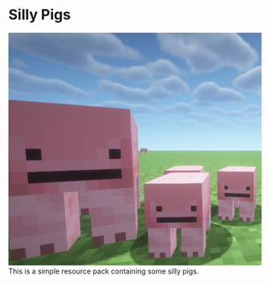 # Silly Pigs
![Silly pigs](/sillypigs/pack.png)
This is a simple resource pack containing some silly pigs.
